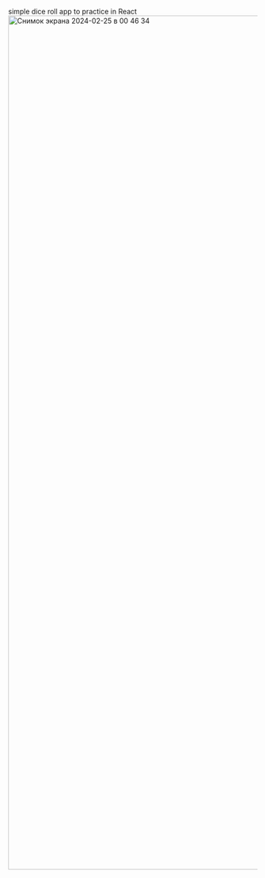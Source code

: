 simple dice roll app to practice in React
<img width="1726" alt="Снимок экрана 2024-02-25 в 00 46 34" src="https://github.com/beelovv/dice-cubes/assets/124303463/9c9c328b-1bad-414b-9acf-e58ee16bd556">
